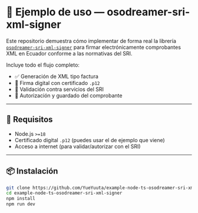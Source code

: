 # 📄 Ejemplo de uso — osodreamer-sri-xml-signer

Este repositorio demuestra cómo implementar de forma real la librería [`osodreamer-sri-xml-signer`](https://www.npmjs.com/package/osodreamer-sri-xml-signer) para firmar electrónicamente comprobantes XML en Ecuador conforme a las normativas del SRI.

Incluye todo el flujo completo:

- ✅ Generación de XML tipo factura
- 🔏 Firma digital con certificado `.p12`
- 🧪 Validación contra servicios del SRI
- 🧾 Autorización y guardado del comprobante

---

## 🚀 Requisitos

- Node.js `>=18`
- Certificado digital `.p12` (puedes usar el de ejemplo que viene)
- Acceso a internet (para validar/autorizar con el SRI)

---

## 📦 Instalación

```bash
git clone https://github.com/YueYuuta/example-node-ts-osodreamer-sri-xml-signer.git
cd example-node-ts-osodreamer-sri-xml-signer
npm install
npm run dev
```
